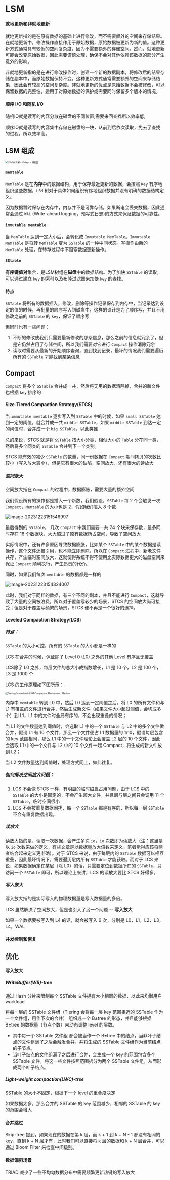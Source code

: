 # LSM

#### 就地更新和非就地更新

就地更新指的是在原有数据的基础上进行修改，而不需要额外的空间来存储结果。在就地更新中，修改操作直接作用于原始数据，原始数据被更新为新的值。这种更新方式通常具有较低的空间复杂度，因为不需要额外的存储空间。然而，就地更新可能会改变原始数据，因此需要谨慎处理，确保不会对其他依赖该数据的部分产生意外的影响。

非就地更新指的是在进行修改操作时，创建一个新的数据副本，将修改后的结果存储在副本中，而原始数据保持不变。这种更新方式通常需要额外的空间来存储结果，因此会有较高的空间复杂度。非就地更新的优点是原始数据不会被修改，可以保留数据的完整性，适用于对原始数据的保护或需要同时保留多个版本的情况。

#### 顺序 I/O 和随机 I/O

随机IO就是读写的内容分散在磁盘的不同位置,需要来回查找所以效率低;

顺序IO就是读写的内容集中存储在磁盘的一块，从前到后依次读取，免去了查找的过程，所以效率高。

## LSM 组成

<img src="..\img\793413-20201025165206001-1985214304.png" alt="LSM 树详解- -Finley- - 博客园" style="zoom:50%;" />

#### `memtable`

`MemTable` 是在**内存**中的数据结构，用于保存最近更新的数据，会按照 `Key` 有序地组织这些数据，`LSM` 树对于具体如何组织有序地组织数据并没有明确的数据结构定义。

因为数据暂时保存在内存中，内存并不是可靠存储，如果断电会丢失数据，因此通常会通过 `WAL` (Write-ahead logging，预写式日志)的方式来保证数据的可靠性。

#### `immutable memtable`

当 `MemTable` 达到一定大小后，会转化成 `Immutable MemTable`。`Immutable MemTable` 是将转 `MemTable` 变为 `SSTable` 的一种中间状态。写操作由新的 `MemTable` 处理，在转存过程中不阻塞数据更新操作。

#### `SStable`

**有序键值对**集合，是LSM树组在**磁盘**中的数据结构。为了加快 `SSTable` 的读取，可以通过建立 `key` 的索引以及布隆过滤器来加快 `key` 的查找。

#### 特点

`SSTable` 将所有的数据插入，修改，删除等操作记录保存到内存中，当记录达到设定的值的时候，再批量的顺序写入到磁盘中，这样的设计是为了顺序写，并且不用修改之前的 `SSTable` 的 `key`，保证了顺序写

但同时也有一些问题：

1. 不断的修改使我们只需要最新修改的那条信息，那么之前的信息就冗余了，但是它仍然占用了存储空间，所以我们需要对它进行 `Compact` 操作消除冗余
2. 读取时需要从最新的开始顺序查询，直到找到记录，最坏的情况我们需要遍历所有的 `SSTable` 才能找到某条信息

## Compact

`Compact` 将多个 `SSTable` 合并成一共，然后将无用的数据清除掉，合并的新文件也根据 `key` 排序的

#### Size-Tiered Compaction Strategy(STCS)

当 `immutable memtable` 逐步写入到 `SSTable` 中的时候，如果 `small SSTable` 达到一定的阈值，就合并成一共 `middle SSTable`，如果 `middle SSTable` 到达一定的阈值时，合并成一个 `big SSTable`，以此类推

总的来说，STCS 就是将 `SSTable` 按大小分类，相似大小的 `Table` 分在同一类，然后将多个同类的 `SSTable` 合并到下一个类别。

STCS 能有效的减少 `SSTable` 的数量，同一份数据在 `Compact` 期间拷贝的次数比较小（写入放大较小），但是它有很大的缺陷，空间放大，还有很大的读放大

##### 空间放大

空间放大指在 `Compact` 的过程中，数据膨胀，需要大量的额外空间

我们假设所有的操作都是插入一个新数，我们假设，`SSTable` 每 2 个会触发一次 `Compact`，`Memtable` 的大小也是 2，假如我们插入 8 个数

![image-20231223151546997](..\img/image-20231223151546997.png)

最后得到的 `SSTable`， 几次 `Compact` 中我们需要一共 24 个块来保存数，最多同时存在 16 个数据块，大大超过了原有数据所占空间，导致了空间放大

实际情况中，还有许多原因导致数据膨胀，比如某个 `SSTable` 中的某个数据是读操作，这个文件还被引用，也不能立即删除，所以在 `Compact` 过程中，新老文件共存，产生临时空间放大，这就使得系统不得不使用比实际数据更大的磁盘空间来保证 `Compact` 顺利执行，产生昂贵的代价。

同时，如果我们每次 `memtable` 的数据都是一样的

![image-20231223154324007](..\img/image-20231223154324007.png)

此时，我们对于同样的数据，有三个不同的副本，并且不能进行 `Compact`，这就导致了大量的空间被浪费，所以对于覆盖写较少的场景，STCS 的空间放大尚可接受；但是对于覆盖写频繁的场景，STCS 便不再是一个很好的选择。

#### Leveled Compaction Strategy(LCS)

##### 特点：

`SSTable` 的大小可控，所有的 `SSTable` 的大小都是一样的

LCS 在合并的时候，保证除了 Level 0 (L0) 之外的其他 Level 有序且无覆盖

LCS除了 L0 之外，每层文件的总大小成指数增长，L1 是 10 个，L2 是 100 个， L3 是 1000 个

LCS 的工作原理如下图所示：

<img src="..\img/0HC8TdP7PGENRCRe-.png" alt="Getting Started with LSM Compaction Mechanism | Medium" style="zoom:50%;" />

内存中 `memtable` 转到 L0 中，然后 L0 达到一定阈值之后，将 L0 的所有文件和与 L1 有覆盖的文件进行合并，然后生成新文件（如果文件大小超过阈值，会切成多个）到 L1，L1 中的文件时全局有序的，不会出现重叠的情况；

当 L1 的文件数量达到阈值时，会选取 L1 中的一个 `SSTable` 与 L2 中的多个文件做合并，假设 L1 有 10 个文件，那么一个文件便占 L1 数据量的 1/10，假设每层包含的 key 范围相同，那么 L1 中的一个文件理论上会覆盖 L2 层的 10 个文件，因此会选取 L1 中的一个文件与 L2 中的 10 个文件一起 Compact，将生成的新文件放到 L2；

当 L2 文件数量达到阈值时，处理方式同上，如此往复。

##### 如何解决空间放大问题：

1. LCS 不会像 STCS 一样，有明显的临时磁盘占用问题，由于 LCS 中的 `SSTable` 的大小是固定的，不会产生超大文件，并且层与层之间只会调用 11 个 `SSTable`，临时空间很小
2. LCS 不会被重复数据困扰，每一个 `SSTable` 都是有序的，所以每一层 `SSTable` 不会有重复数据出现。

##### 读放大

读放大指的是，读取一次数据，会产生多次 `io`，`io` 次数即为读放大（注：这里是以 `io` 次数来做的定义，有些文章是以数据量放大倍数来定义，笔者觉得应该将两者结合起来定义更准确）。对于 STCS 来说，由于每层内的 `SSTable` 数据可以相互重叠，因此最坏情况下，需要遍历层内所有 `SSTable` 才能获取。而对于 LCS 来说，如果数据确定在某层（除 L0）的话，只需要定位到数据所在的 `SSTable`，只访问一个 `SSTable` 即可，所以理论上来讲，LCS 的读放大要比 STCS 好得多。

##### 写入放大

写入放大指的是实际写入的物理数据量是写入数据量的多倍。

LCS 虽然解决了空间放大，但是也引入了另一个问题 -- **写入放大**

如果一个数据要被写入到 L4 的话，就会被写入 6 次，分别是 L0，L1，L2，L3，L4，WAL

#### 并发控制和恢复

## 优化

#### 写入放大

##### WriteBuffer(WB)-tree

通过 Hash 分片来限制每个 SSTable 文件拥有大小相同的数据，以此来均衡用户 workload

将每一层的 SSTable 文件组（Tiering 会将每一层 key 范围相近的 SSTable 作为一个文件组，用作下次的合并） 组织成一个 B±tree 的形态，并且能够根据 B±tree 的数据量（节点个数）来动态调整 level 的层数。

- 其中每一个 SSTable 文件组 都会被当作一个 B±tree 中的结点，当非叶子结点的文件组满了之后会触发合并，并将生成的 SSTable 文件组作为当前结点的子节点。
- 当叶子结点的文件组满了之后进行合并，会生成一个 key 的范围包含多个 SSTable 文件，将这一些文件按照范围拆分为两个 SSTable 文件组，从而形成两个叶子结点。

##### Light-weight compaction(LWC)-tree

SSTable 的大小不固定，根据下一个 level 的重叠度决定

如果数据太多，那么合并的 SSTable 的 key 范围减少，相邻的 SSTable 的 key 的范围会增大

#### 合并跳过

Skip-tree 提到，如果现在的数据在第 k 层，而 k + 1 到 k + N - 1 都没有相同的 key，直到 k + N 层才有，此时我们可以直接将 k 层的数据和 k + N 层合并，可以通过 Bloom Filter 来检查中间级别。

#### 数据偏斜场景

TRIAD 减少了一些不均匀数据分布中需要频繁更新热键的写入放大
